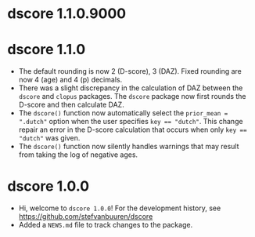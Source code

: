 # dscore 1.1.0.9000

# dscore 1.1.0

* The default rounding is now 2 (D-score), 3 (DAZ). Fixed rounding are now
4 (age) and 4 (p) decimals.
* There was a slight discrepancy in the calculation of DAZ between the
`dscore` and `clopus` packages. The `dscore` package now first rounds
the D-score and then calculate DAZ.
* The `dscore()` function now automatically select the `prior_mean = ".dutch"` 
option when the user specifies `key == "dutch"`. This change repair an error
in the D-score calculation that occurs when only `key == "dutch"` was given.
* The `dscore()` function now silently handles warnings that may result 
from taking the log of negative ages.

# dscore 1.0.0

* Hi, welcome to `dscore 1.0.0`! For the development history, see
<https://github.com/stefvanbuuren/dscore>
* Added a `NEWS.md` file to track changes to the package.
